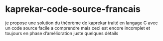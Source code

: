 # kaprekar-code-source-francais
je propose une solution du théorème de kaprekar traité  en langage C avec un code source facile a comprendre mais ceci est encore incomplet et toujours en phase d’amélioration juste quelques détails
